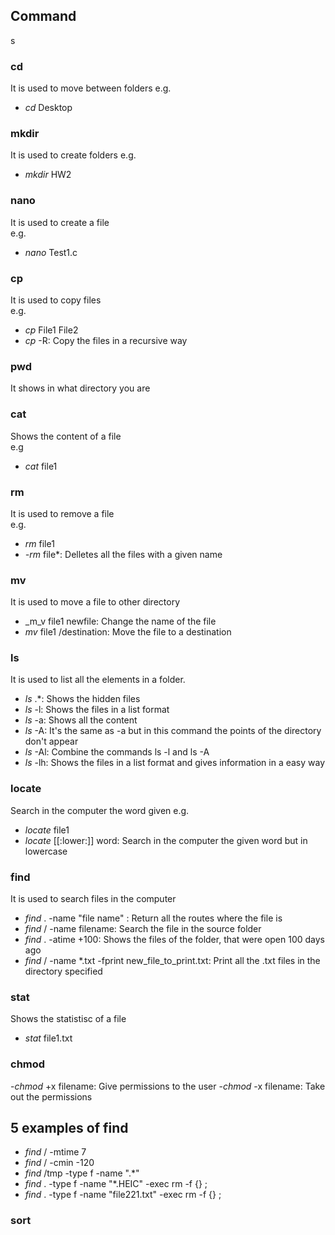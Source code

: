 ## Command
s
### cd
It is used to move between folders
e.g. 
- _cd_ Desktop

### mkdir
It is used to create folders
e.g. 
- _mkdir_ HW2

### nano  
It is used to create a file  
e.g. 
- _nano_ Test1.c  

### cp  
It is used to copy files  
e.g.  
- _cp_ File1 File2  
- _cp_ -R: Copy the files in a recursive way  

### pwd  
It shows in what directory you are  

### cat  
Shows the content of a file  
e.g  
- _cat_ file1  

### rm  
It is used to remove a file  
e.g.  
- _rm_ file1  
- _-rm_ file*: Delletes all the files with a given name  

### mv  
It is used to move a file to other directory  
- _m_v file1 newfile: Change the name of the file  
- _mv_ file1 /destination: Move the file to a destination  

### ls  
It is used to list all the elements in a folder.  
- _ls_ .*: Shows the hidden files  
- _ls_ -l: Shows the files in a list format  
- _ls_ -a: Shows all the content  
- _ls_ -A: It's the same as -a but in this command the points of the directory don't appear  
- _ls_ -Al: Combine the commands ls -l and ls -A  
- _ls_ -lh: Shows the files in a list format and gives information in a easy way  

### locate
Search in the computer the word given
e.g.
- _locate_ file1
- _locate_ [[:lower:]] word: Search in the computer the given word but in lowercase

### find
It is used to search files in the computer  
- _find_ . -name "file name" : Return all the routes where the file is  
- _find_ / -name filename: Search the file in the source folder  
- _find_ . -atime +100: Shows the files of the folder, that were open 100 days ago
- _find_ / -name *.txt -fprint new_file_to_print.txt: Print all the .txt files in the directory specified  

### stat
Shows the statistisc of a file
- _stat_ file1.txt 

### chmod
-_chmod_ +x filename: Give permissions to the user
-_chmod_ -x filename: Take out the permissions


## 5 examples of find
- _find_ / -mtime 7
- _find_ / -cmin -120
- _find_ /tmp -type f -name ".*"
- _find_ . -type f -name "*.HEIC" -exec rm -f {} \;
- _find_ . -type f -name "file221.txt" -exec rm -f {} \;

### sort

